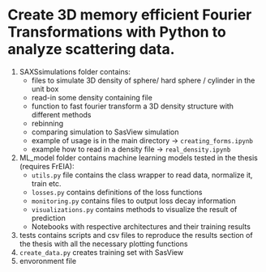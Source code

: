 # Create 3D memory efficient Fourier Transformations with Python  to analyze scattering data.

1. SAXSsimulations folder contains:
    * files to simulate 3D density of sphere/ hard sphere / cylinder in the unit box 
    * read-in some density containing file 
    * function to fast fourier transform a 3D density structure with different methods
    * rebinning
    * comparing simulation to SasView simulation
    * example of usage is in the main directory -> `creating_forms.ipynb`
    * example how to read in a density file -> `real_density.ipynb`
2. ML_model folder contains machine learning models tested in the thesis (requires FrEIA):
    * `utils.py` file contains the class wrapper to read data, normalize it, train etc.
    * `losses.py` contains definitions of the loss functions
    * `monitoring.py` contains files to output loss decay information
    * `visualizations.py` contains methods to visualize the result of prediction
    * Notebooks with respective architectures and their training results 
3. tests contains scripts and csv files to reproduce the results section of the thesis with all the necessary plotting functions
4. `create_data.py` creates training set with SasView 
5. envoronment file

